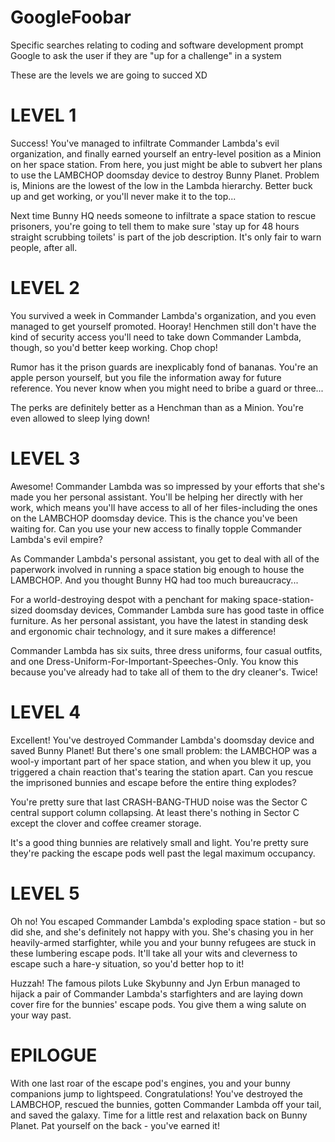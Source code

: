 # GoogleFoobar
Specific searches relating to coding and software development prompt Google to ask the user if they are "up for a challenge" in a system

These are the levels we are going to succed XD

LEVEL 1
=======

Success! You've managed to infiltrate Commander Lambda's evil organization, and finally earned yourself an entry-level position as a Minion on her space station. From here, you just might be able to subvert her plans to use the LAMBCHOP doomsday device to destroy Bunny Planet. Problem is, Minions are the lowest of the low in the Lambda hierarchy. Better buck up and get working, or you'll never make it to the top...

Next time Bunny HQ needs someone to infiltrate a space station to rescue prisoners, you're going to tell them to make sure 'stay up for 48 hours straight scrubbing toilets' is part of the job description. It's only fair to warn people, after all.

LEVEL 2
=======

You survived a week in Commander Lambda's organization, and you even managed to get yourself promoted. Hooray! Henchmen still don't have the kind of security access you'll need to take down Commander Lambda, though, so you'd better keep working. Chop chop!

Rumor has it the prison guards are inexplicably fond of bananas. You're an apple person yourself, but you file the information away for future reference. You never know when you might need to bribe a guard or three...

The perks are definitely better as a Henchman than as a Minion. You're even allowed to sleep lying down!

LEVEL 3
=======

Awesome! Commander Lambda was so impressed by your efforts that she's made you her personal assistant. You'll be helping her directly with her work, which means you'll have access to all of her files-including the ones on the LAMBCHOP doomsday device. This is the chance you've been waiting for. Can you use your new access to finally topple Commander Lambda's evil empire?

As Commander Lambda's personal assistant, you get to deal with all of the paperwork involved in running a space station big enough to house the LAMBCHOP. And you thought Bunny HQ had too much bureaucracy...

For a world-destroying despot with a penchant for making space-station-sized doomsday devices, Commander Lambda sure has good taste in office furniture. As her personal assistant, you have the latest in standing desk and ergonomic chair technology, and it sure makes a difference!

Commander Lambda has six suits, three dress uniforms, four casual outfits, and one Dress-Uniform-For-Important-Speeches-Only. You know this because you've already had to take all of them to the dry cleaner's. Twice!

LEVEL 4
=======

Excellent! You've destroyed Commander Lambda's doomsday device and saved Bunny Planet! But there's one small problem: the LAMBCHOP was a wool-y important part of her space station, and when you blew it up, you triggered a chain reaction that's tearing the station apart. Can you rescue the imprisoned bunnies and escape before the entire thing explodes?

You're pretty sure that last CRASH-BANG-THUD noise was the Sector C central support column collapsing. At least there's nothing in Sector C except the clover and coffee creamer storage.

It's a good thing bunnies are relatively small and light. You're pretty sure they're packing the escape pods well past the legal maximum occupancy.

LEVEL 5
=======

Oh no! You escaped Commander Lambda's exploding space station - but so did she, and she's definitely not happy with you. She's chasing you in her heavily-armed starfighter, while you and your bunny refugees are stuck in these lumbering escape pods. It'll take all your wits and cleverness to escape such a hare-y situation, so you'd better hop to it!

Huzzah! The famous pilots Luke Skybunny and Jyn Erbun managed to hijack a pair of Commander Lambda's starfighters and are laying down cover fire for the bunnies' escape pods. You give them a wing salute on your way past.

EPILOGUE
========

With one last roar of the escape pod's engines, you and your bunny companions jump to lightspeed. Congratulations! You've destroyed the LAMBCHOP, rescued the bunnies, gotten Commander Lambda off your tail, and saved the galaxy. Time for a little rest and relaxation back on Bunny Planet. Pat yourself on the back - you've earned it!

